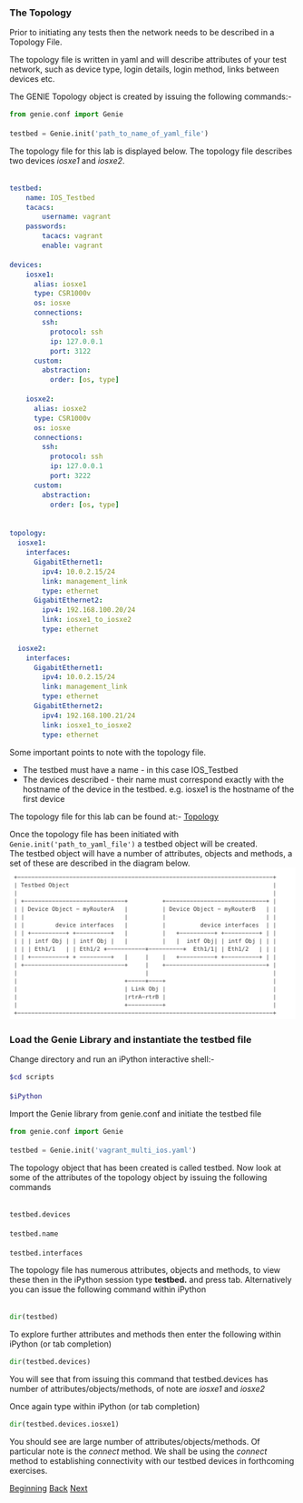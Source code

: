 ### The Topology

Prior to initiating any tests then the network needs to be described in a Topology File. 


The topology file is written in yaml and will describe attributes of your test network, 
such as device type, login details, login method, links between devices etc.  

The GENIE Topology object is created by issuing the following commands:-

```python
from genie.conf import Genie

testbed = Genie.init('path_to_name_of_yaml_file')

```
The topology file for this lab is displayed below.  The topology file describes two devices _iosxe1_ and _iosxe2_.


```yaml

testbed:
    name: IOS_Testbed
    tacacs:
        username: vagrant
    passwords:
        tacacs: vagrant
        enable: vagrant

devices:
    iosxe1:
      alias: iosxe1
      type: CSR1000v    
      os: iosxe
      connections:
        ssh:
          protocol: ssh
          ip: 127.0.0.1
          port: 3122
      custom:
        abstraction:
          order: [os, type]

    iosxe2:
      alias: iosxe2
      type: CSR1000v    
      os: iosxe
      connections:
        ssh:
          protocol: ssh
          ip: 127.0.0.1
          port: 3222
      custom:
        abstraction:
          order: [os, type]


topology:
  iosxe1:
    interfaces:
      GigabitEthernet1:
        ipv4: 10.0.2.15/24
        link: management_link
        type: ethernet
      GigabitEthernet2:
        ipv4: 192.168.100.20/24
        link: iosxe1_to_iosxe2
        type: ethernet

  iosxe2:
    interfaces:
      GigabitEthernet1:
        ipv4: 10.0.2.15/24
        link: management_link
        type: ethernet
      GigabitEthernet2:
        ipv4: 192.168.100.21/24
        link: iosxe1_to_iosxe2
        type: ethernet
```

Some important points to note with the topology file.

* The testbed must have a name - in this case IOS_Testbed
* The devices described - their name must correspond exactly with the hostname of the device in the testbed. e.g. iosxe1 is the hostname of the first device

The topology file for this lab can be found at:- [Topology](../scripts/vagrant_multi_ios.yaml)


Once the topology file has been initiated with ```Genie.init('path_to_yaml_file')``` a testbed object will be created.  
The testbed object will have a number of attributes, objects and methods, a set of these are described in the diagram below.
![topology](../images/topologyobject.png)


### Load the Genie Library and instantiate the testbed file

Change directory and run an iPython interactive shell:-

```bash
$cd scripts

$iPython
```

Import the Genie library from genie.conf and initiate the testbed file

```python
from genie.conf import Genie

testbed = Genie.init('vagrant_multi_ios.yaml')

```

The topology object that has been created is called testbed.  Now look at some of the attributes
of the topology object by issuing the following commands

```python

testbed.devices 

testbed.name 

testbed.interfaces

```

The topology file has numerous attributes, objects and methods, to view these then in the iPython session type
**testbed.** and press tab.  Alternatively you can issue the following command within iPython

```python

dir(testbed)
```

To explore further attributes and methods then enter the following within iPython (or tab completion)

```python
dir(testbed.devices)
```

You will see that from issuing this command that testbed.devices has number of attributes/objects/methods, of note are
_iosxe1_ and _iosxe2_


Once again type within iPython (or tab completion)

```python
dir(testbed.devices.iosxe1)
```
You should see are large number of attributes/objects/methods.  Of particular note is the _connect_ method.  We shall be using the 
_connect_ method to establishing connectivity with our testbed devices in forthcoming exercises.




[Beginning](../README.md)   [Back](./step1.md)  [Next](step3a.md)